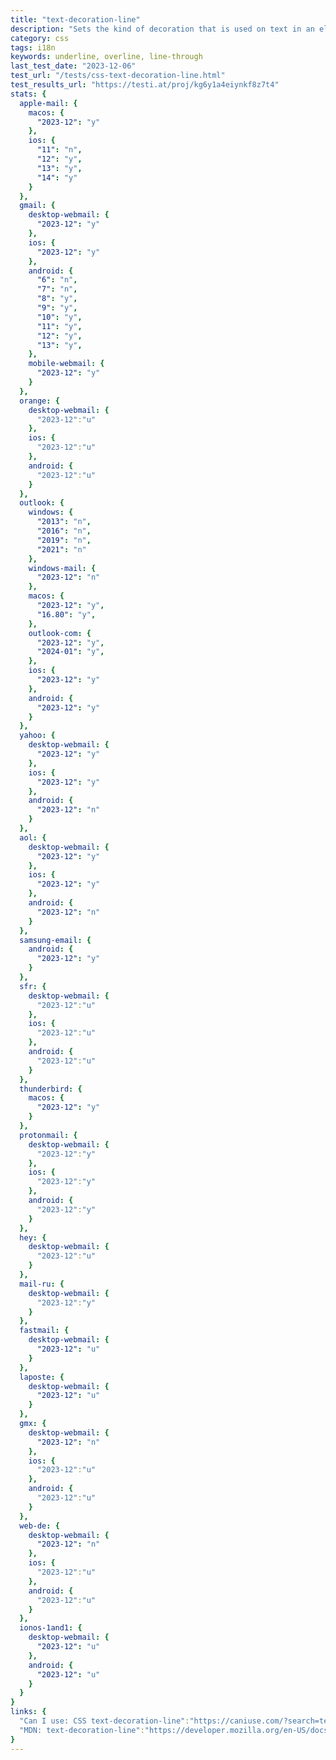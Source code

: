 ```yaml
---
title: "text-decoration-line"
description: "Sets the kind of decoration that is used on text in an element, such as an underline or overline."
category: css
tags: i18n
keywords: underline, overline, line-through
last_test_date: "2023-12-06"
test_url: "/tests/css-text-decoration-line.html"
test_results_url: "https://testi.at/proj/kg6y1a4eiynkf8z7t4"
stats: {
  apple-mail: {
    macos: {
      "2023-12": "y"
    },
    ios: {
      "11": "n",
      "12": "y",
      "13": "y",
      "14": "y"
    }
  },
  gmail: {
    desktop-webmail: {
      "2023-12": "y"
    },
    ios: {
      "2023-12": "y"
    },
    android: {
      "6": "n",
      "7": "n",
      "8": "y",
      "9": "y",
      "10": "y",
      "11": "y",
      "12": "y",
      "13": "y",
    },
    mobile-webmail: {
      "2023-12": "y"
    }
  },
  orange: {
    desktop-webmail: {
      "2023-12":"u"
    },
    ios: {
      "2023-12":"u"
    },
    android: {
      "2023-12":"u"
    }
  },
  outlook: {
    windows: {
      "2013": "n",
      "2016": "n",
      "2019": "n",
      "2021": "n"
    },
    windows-mail: {
      "2023-12": "n"
    },
    macos: {
      "2023-12": "y",
      "16.80": "y",
    },
    outlook-com: {
      "2023-12": "y",
      "2024-01": "y",
    },
    ios: {
      "2023-12": "y"
    },
    android: {
      "2023-12": "y"
    }
  },
  yahoo: {
    desktop-webmail: {
      "2023-12": "y"
    },
    ios: {
      "2023-12": "y"
    },
    android: {
      "2023-12": "n"
    }
  },
  aol: {
    desktop-webmail: {
      "2023-12": "y"
    },
    ios: {
      "2023-12": "y"
    },
    android: {
      "2023-12": "n"
    }
  },
  samsung-email: {
    android: {
      "2023-12": "y"
    }
  },
  sfr: {
    desktop-webmail: {
      "2023-12":"u"
    },
    ios: {
      "2023-12":"u"
    },
    android: {
      "2023-12":"u"
    }
  },
  thunderbird: {
    macos: {
      "2023-12": "y"
    }
  },
  protonmail: {
    desktop-webmail: {
      "2023-12":"y"
    },
    ios: {
      "2023-12":"y"
    },
    android: {
      "2023-12":"y"
    }
  },
  hey: {
    desktop-webmail: {
      "2023-12":"u"
    }
  },
  mail-ru: {
    desktop-webmail: {
      "2023-12":"y"
    }
  },
  fastmail: {
    desktop-webmail: {
      "2023-12": "u"
    }
  },
  laposte: {
    desktop-webmail: {
      "2023-12": "u"
    }
  },
  gmx: {
    desktop-webmail: {
      "2023-12": "n"
    },
    ios: {
      "2023-12":"u"
    },
    android: {
      "2023-12":"u"
    }
  },
  web-de: {
    desktop-webmail: {
      "2023-12": "n"
    },
    ios: {
      "2023-12":"u"
    },
    android: {
      "2023-12":"u"
    }
  },
  ionos-1and1: {
    desktop-webmail: {
      "2023-12": "u"
    },
    android: {
      "2023-12": "u"
    }
  }
}
links: {
  "Can I use: CSS text-decoration-line":"https://caniuse.com/?search=text-decoration-line",
  "MDN: text-decoration-line":"https://developer.mozilla.org/en-US/docs/Web/CSS/text-decoration-line"
}
---
```

